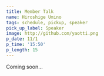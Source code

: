```yaml
---
title: Member Talk
name: Hiroshige Umino
tags: schedule, pickup, speaker
pick_up_label: Speaker
image: http://github.com/yaotti.png
p_date: 11/1
p_time: '15:50'
p_length: 15
---
```


Coming soon...
